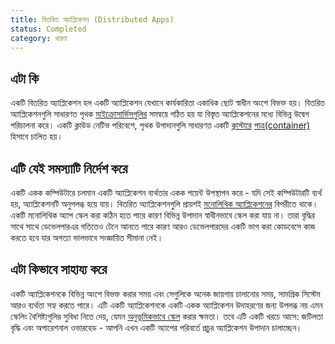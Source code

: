 ```yaml
---
title: বিতরিত অ্যাপ্লিকেশন (Distributed Apps)
status: Completed
category: ধারণা
---
```


## এটা কি

একটি বিতরিত অ্যাপ্লিকেশন হল একটি অ্যাপ্লিকেশন যেখানে কার্যকারিতা একাধিক ছোট স্বাধীন অংশে বিভক্ত হয়। 
বিতরিত অ্যাপ্লিকেশনগুলি সাধারণত পৃথক [মাইক্রোসার্ভিসগুলির](/bn/microservices/)  সমন্বয়ে গঠিত হয় যা বিস্তৃত অ্যাপ্লিকেশনের মধ্যে বিভিন্ন উদ্বেগ পরিচালনা করে। 
একটি ক্লাউড নেটিভ পরিবেশে, পৃথক উপাদানগুলি সাধারণত একটি [ক্লাস্টারে](/cluster/) [পাত্র(container)](/bn/container/)   হিসাবে চালিত হয়। 

## এটি যেই সমস্যাটি নির্দেশ করে

একটি একক কম্পিউটারে চলমান একটি অ্যাপ্লিকেশন ব্যর্থতার একক পয়েন্ট উপস্থাপন করে - যদি সেই কম্পিউটারটি ব্যর্থ হয়, অ্যাপ্লিকেশনটি অনুপলব্ধ হয়ে যায়।
বিতরিত অ্যাপ্লিকেশনগুলি প্রায়শই [মনোলিথিক অ্যাপ্লিকেশনের](/bn/monolithic-apps/) বিপরীতে থাকে। একটি মনোলিথিক অ্যাপ স্কেল করা কঠিন হতে পারে কারণ বিভিন্ন উপাদান স্বাধীনভাবে স্কেল করা যায় না। 
তারা বৃদ্ধির সাথে সাথে ডেভেলপারএর  গতিতেও টেনে আনতে পারে কারণ আরও ডেভেলপারদের একটি ভাগ করা কোডবেসে কাজ করতে হবে যার অগত্যা ভালভাবে সংজ্ঞায়িত সীমানা নেই।

## এটা কিভাবে সাহায্য করে

একটি অ্যাপ্লিকেশনকে বিভিন্ন অংশে বিভক্ত করার সময় এবং সেগুলিকে অনেক জায়গায় চালানোর সময়, সামগ্রিক সিস্টেম আরও ব্যর্থতা সহ্য করতে পারে।
এটি একটি অ্যাপ্লিকেশনকে একটি একক অ্যাপ্লিকেশন উদাহরণের জন্য উপলব্ধ নয় এমন স্কেলিং বৈশিষ্ট্যগুলির সুবিধা নিতে দেয়, যেমন [অনুভূমিকভাবে স্কেল](/bn/horizontal-scaling/) করার ক্ষমতা। 
তবে এটি একটি খরচে আসে: জটিলতা বৃদ্ধি এবং অপারেশনাল ওভারহেড - আপনি এখন একটি অ্যাপের পরিবর্তে প্রচুর অ্যাপ্লিকেশন উপাদান চালাচ্ছেন। 
